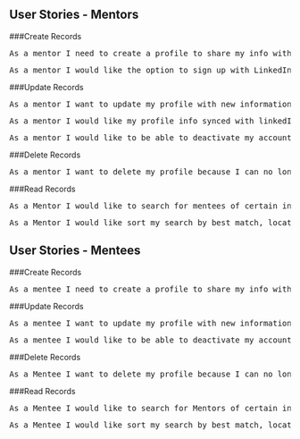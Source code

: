 User Stories - Mentors
--------------------
###Create Records
<pre>As a mentor I need to create a profile to share my info with mentees</pre>
<pre>As a mentor I would like the option to sign up with LinkedIn or regular form</pre>


###Update Records
<pre>As a mentor I want to update my profile with new information</pre>
<pre>As a mentor I would like my profile info synced with linkedIn</pre>
<pre>As a mentor I would like to be able to deactivate my account if I need to step away from mentoring</pre>


###Delete Records
<pre>As a mentor I want to delete my profile because I can no longer mentor</pre>

###Read Records
<pre>As a Mentor I would like to search for mentees of certain interests (technical skills & soft skills)</pre>
<pre>As a Mentor I would like sort my search by best match, location, alphabetical</pre>


User Stories - Mentees
--------------------

###Create Records
<pre>As a mentee I need to create a profile to share my info with mentors</pre>

###Update Records
<pre>As a mentee I want to update my profile with new information</pre>
<pre>As a mentee I would like to be able to deactivate my account if I need to step away from being mentored</pre>

###Delete Records
<pre>As a Mentee I want to delete my profile because I can no longer be mentored</pre>

###Read Records
<pre>As a Mentee I would like to search for Mentors of certain interests (technical skills & soft skills)</pre>
<pre>As a Mentee I would like sort my search by best match, location, alphabetical</pre>

